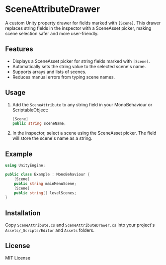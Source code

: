 # SceneAttributeDrawer

A custom Unity property drawer for fields marked with `[Scene]`. This drawer replaces string fields in the inspector with a SceneAsset picker, making scene selection safer and more user-friendly.

## Features
- Displays a SceneAsset picker for string fields marked with `[Scene]`.
- Automatically sets the string value to the selected scene's name.
- Supports arrays and lists of scenes.
- Reduces manual errors from typing scene names.

## Usage
1. Add the `SceneAttribute` to any string field in your MonoBehaviour or ScriptableObject:
   ```csharp
   [Scene]
   public string sceneName;
   ```
2. In the inspector, select a scene using the SceneAsset picker. The field will store the scene's name as a string.

## Example
```csharp
using UnityEngine;

public class Example : MonoBehaviour {
    [Scene]
    public string mainMenuScene;
    [Scene]
    public string[] levelScenes;
}
```

## Installation
Copy `SceneAttribute.cs` and `SceneAttributeDrawer.cs` into your project's `Assets/_Scripts/Editor` and `Assets` folders.

## License
MIT License
